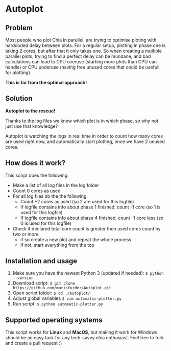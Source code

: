 # Autoplot

## Problem
Most people who plot Chia in parellel, are trying to optimise ploting with hardcoded delay between plots. For a regular setup, plotting in phase one is taking 2 cores, but after that it only takes one. So when creating a multiple parallel plots, trying to find a perfect delay can be mundane, and bad calculations can lead to CPU overuse (starting more plots than CPU can handle) or CPU underuse (having free unused cores that could be usefull for plotting).

**This is far from the optimal approach!**


## Solution

**Autoplot to the rescue!**

Thanks to the log files we know which plot is in which phase, so why not just use that knowledge? 

Autoplot is watching the logs in real time in order to count how many cores are used right now, and automatically start plotting, once we have 2 unused cores.

## How does it work?
This script does the following:
* Make a list of all log files in the log folder
* Count 0 cores as used
* For all log files do the the following:
    * Count +2 cores as used (so 2 are used for this logfile)
    * If logfile contains info about phase 1 finished, count -1 core (so 1 is used for this logfile)
    * If logfile contains info about phase 4 finished, count -1 core less (so 0 is used for this logfile)
* Check if declared total core count is greater then used cores count by two or more
   * if so create a new plot and repeat the whole process
   * if not, start everything from the top

## Installation and usage

1. Make sure you have the newest Python 3 (updated if needed): `$ python --version`
2. Download script: `$ git clone https://github.com/murisfurder/Autoplot.git`
3. Open script folder: `$ cd ./Autoplot/`
4. Adjust global variables `$ vim automatic-plotter.py`
5. Run script: `$ python automatic-plotter.py`


## Supported operating systems
This script works for **Linux** and **MacOS**, but making it work for Windows should be an easy task for any tech-savvy chia enthusiast. Feel free to fork and create a pull request :)
